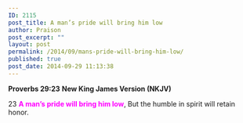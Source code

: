 ```yaml
---
ID: 2115
post_title: A man’s pride will bring him low
author: Praison
post_excerpt: ""
layout: post
permalink: /2014/09/mans-pride-will-bring-him-low/
published: true
post_date: 2014-09-29 11:13:38
---
```

<strong>Proverbs 29:23</strong>
<strong> New King James Version (NKJV)</strong>

23 <span style="color: #ff00ff;"><strong>A man’s pride will bring him low</strong></span>,
But the humble in spirit will retain honor.